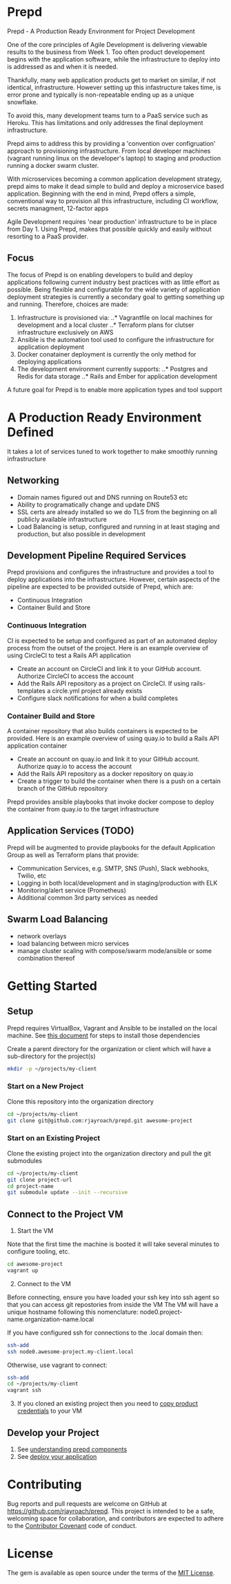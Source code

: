 # Prepd

Prepd - A Production Ready Environment for Project Development

One of the core principles of Agile Development is delivering viewable results
to the business from Week 1. Too often product developement begins with the
application software, while the infrastructure to deploy into is addressed as
and when it is needed.

Thankfully, many web application products get to market on similar,
if not identical, infrastructure. However setting up this infastructure takes time,
is error prone and typically is non-repeatable ending up as a unique snowflake.

To avoid this, many development teams turn to a PaaS service such as Heroku.
This has limitations and only addresses the final deployment infrastructure.

Prepd aims to address this by providing a 'convention over configruation' approach
to provisioning infrastructure. From local developer machines (vagrant running linux
on the developer's laptop) to staging and production running a docker swarm cluster.

With microservices becoming a common application development strategy, prepd
aims to make it dead simple to build and deploy a microservice based application.
Beginning with the end in mind, Prepd offers a simple, conventional way to provision
all this infrastructure, including CI workflow, secrets managment, 12-factor apps

Agile Development requires 'near production' infrastructure to be in place from Day 1.
Using Prepd, makes that possible quickly and easily without resorting to a PaaS provider.

## Focus

The focus of Prepd is on enabling developers to build and deploy applications following current
industry best practices with as little effort as possible. Being flexible and configurable
for the wide variety of application deployment strategies is currently a secondary goal to
getting something up and running. Therefore, choices are made:

1. Infrastructure is provisioned via:
..* Vagrantfile on local machines for development and a local cluster
..* Terraform plans for clutser infrastructure exclusively on AWS
2. Ansible is the automation tool used to configure the infrastructure for application deployment
3. Docker conatainer deployment is currently the only method for deploying applications
4. The development environment currently supports:
..* Postgres and Redis for data storage
..* Rails and Ember for application development

A future goal for Prepd is to enable more application types and tool support

# A Production Ready Environment Defined

It takes a lot of services tuned to work together to make smoothly running infrastructure

## Networking
- Domain names figured out and DNS running on Route53 etc
- Ability to programatically change and update DNS
- SSL certs are already installed so we do TLS from the beginning on all publicly available infrastructure
- Load Balancing is setup, configured and running in at least staging and production, but also possible in development

## Development Pipeline Required Services

Prepd provisions and configures the infrastructure and provides a tool to deploy applications into the infrastructure.
However, certain aspects of the pipeline are expected to be provided outside of Prepd, which are:

- Continuous Integration
- Container Build and Store

### Continuous Integration

CI is expected to be setup and configured as part of an automated deploy process from the outset of the project.
Here is an example overview of using CircleCI to test a Rails API application

- Create an account on CircleCI and link it to your GitHub account. Authorize CircleCI to access the account
- Add the Rails API repository as a project on CircleCI. If using rails-templates a circle.yml project already exists
- Configure slack notifications for when a build completes

### Container Build and Store

A container repository that also builds containers is expected to be provided.
Here is an example overview of using quay.io to build a Rails API application container

- Create an account on quay.io and link it to your GitHub account. Authorize quay.io to access the account
- Add the Rails API repository as a docker repository on quay.io
- Create a trigger to build the container when there is a push on a certain branch of the GitHub repository

Prepd provides ansible playbooks that invoke docker compose to deploy the container from quay.io to the target infrastructure

## Application Services (TODO)

Prepd will be augmented to provide playbooks for the default Application Group as well as Terraform plans that provide:

- Communication Services, e.g. SMTP, SNS (Push), Slack webhooks, Twilio, etc
- Logging in both local/development and in staging/production with ELK
- Monitoring/alert service (Prometheus)
- Additional common 3rd party services as needed

## Swarm Load Balancing
- network overlays
- load balancing between micro services
- manage cluster scaling with compose/swarm mode/ansible or some combination thereof


# Getting Started

## Setup

Prepd requires VirtualBox, Vagrant and Ansible to be installed on the local machine.
See [this document](https://github.com/rjayroach/prepd/blob/master/docs/install-dependencies.md) for steps to install those dependencies

Create a parent directory for the organization or client which will have a sub-directory for the project(s)

```bash
mkdir -p ~/projects/my-client
```

### Start on a New Project

Clone this repository into the organization directory

```bash
cd ~/projects/my-client
git clone git@github.com:rjayroach/prepd.git awesome-project
```

### Start on an Existing Project

Clone the existing project into the organization directory and pull the git submodules

```bash
cd ~/projects/my-client
git clone project-url
cd project-name
git submodule update --init --recursive
```


## Connect to the Project VM

1. Start the VM

Note that the first time the machine is booted it will take several minutes to configure tooling, etc.

```bash
cd awesome-project
vagrant up
```

2. Connect to the VM

Before connecting, ensure you have loaded your ssh key into ssh agent so that you can access git repostories from inside the VM
The VM will have a unique hostname following this nomenclature: node0.project-name.organization-name.local

If you have configured ssh for connections to the .local domain then:

```bash
ssh-add
ssh node0.awesome-project.my-client.local
```

Otherwise, use vagrant to connect:

```bash
ssh-add
cd ~/projects/my-client
vagrant ssh
```

3. If you cloned an existing project then you need to [copy product credentials](https://github.com/rjayroach/prepd/blob/master/credentials/README.md#decrypt) to your VM


## Develop your Project

1. See [understanding prepd components](https://github.com/rjayroach/prepd/blob/master/docs/README.md)
2. See [deploy your application](https://github.com/rjayroach/prepd/blob/master/docs/deployment.md)


# Contributing

Bug reports and pull requests are welcome on GitHub at https://github.com/rjayroach/prepd. This project is intended to be a safe, welcoming space for collaboration, and contributors are expected to adhere to the [Contributor Covenant](http://contributor-covenant.org) code of conduct.


# License

The gem is available as open source under the terms of the [MIT License](http://opensource.org/licenses/MIT).

